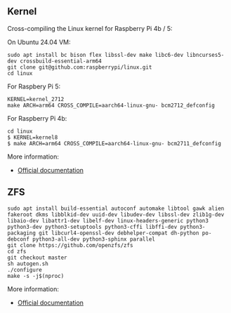 
## Kernel

Cross-compiling the Linux kernel for Raspberry Pi 4b / 5:

On Ubuntu 24.04 VM:

```
sudo apt install bc bison flex libssl-dev make libc6-dev libncurses5-dev crossbuild-essential-arm64
git clone git@github.com:raspberrypi/linux.git
cd linux
```

For Raspbery Pi 5:

```
KERNEL=kernel_2712
make ARCH=arm64 CROSS_COMPILE=aarch64-linux-gnu- bcm2712_defconfig
```

For Raspberry Pi 4b:

```
cd linux
$ KERNEL=kernel8
$ make ARCH=arm64 CROSS_COMPILE=aarch64-linux-gnu- bcm2711_defconfig
```

More information:
- [Official documentation](https://www.raspberrypi.com/documentation/computers/linux_kernel.html#cross-compile-the-kernel)

## ZFS

```
sudo apt install build-essential autoconf automake libtool gawk alien fakeroot dkms libblkid-dev uuid-dev libudev-dev libssl-dev zlib1g-dev libaio-dev libattr1-dev libelf-dev linux-headers-generic python3 python3-dev python3-setuptools python3-cffi libffi-dev python3-packaging git libcurl4-openssl-dev debhelper-compat dh-python po-debconf python3-all-dev python3-sphinx parallel
git clone https://github.com/openzfs/zfs
cd zfs
git checkout master
sh autogen.sh
./configure
make -s -j$(nproc)
```

More information:
- [Official documentation](https://openzfs.github.io/openzfs-docs/Developer%20Resources/Building%20ZFS.html)

